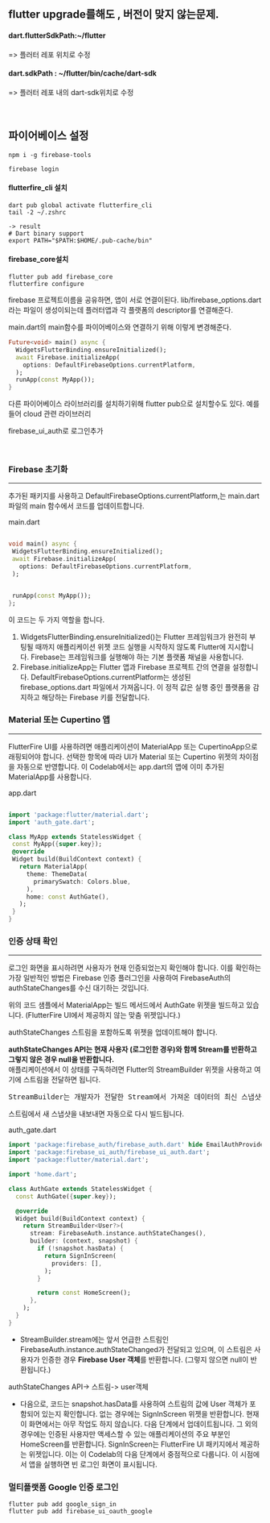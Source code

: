 ## flutter upgrade를해도 , 버전이 맞지 않는문제.

#### dart.flutterSdkPath:~/flutter

=> 플러터 레포 위치로 수정

#### dart.sdkPath : ~/flutter/bin/cache/dart-sdk

=> 플러터 레포 내의 dart-sdk위치로 수정

<br>

## 파이어베이스 설정

```
npm i -g firebase-tools

firebase login
```

#### flutterfire_cli 설치

```
dart pub global activate flutterfire_cli
tail -2 ~/.zshrc

-> result
# Dart binary support
export PATH="$PATH:$HOME/.pub-cache/bin"
```

#### firebase_core설치

```
flutter pub add firebase_core
flutterfire configure
```

firebase 프로젝트이름을 공유하면, 앱이 서로 연결이된다.
lib/firebase_options.dart라는 파일이 생성이되는데
플러터앱과 각 플랫폼의 descriptor를 연결해준다.

main.dart의 main함수를 파이어베이스와 연결하기 위해 이렇게 변경해준다.

```dart
Future<void> main() async {
  WidgetsFlutterBinding.ensureInitialized();
  await Firebase.initializeApp(
    options: DefaultFirebaseOptions.currentPlatform,
  );
  runApp(const MyApp());
}
```

다른 파이어베이스 라이브러리를 설치하기위해 flutter pub으로 설치할수도 있다. 예를들어 cloud 관련 라이브러리

firebase_ui_auth로 로그인추가

<br>

### Firebase 초기화

---

추가된 패키지를 사용하고 DefaultFirebaseOptions.currentPlatform,는 main.dart 파일의 main 함수에서 코드를 업데이트합니다.

main.dart

```dart

void main() async {
 WidgetsFlutterBinding.ensureInitialized();
 await Firebase.initializeApp(
   options: DefaultFirebaseOptions.currentPlatform,
 );


 runApp(const MyApp());
};
```

이 코드는 두 가지 역할을 합니다.

1. WidgetsFlutterBinding.ensureInitialized()는 Flutter 프레임워크가 완전히 부팅될 때까지 애플리케이션 위젯 코드 실행을 시작하지 않도록 Flutter에 지시합니다. Firebase는 프레임워크를 실행해야 하는 기본 플랫폼 채널을 사용합니다.
2. Firebase.initializeApp는 Flutter 앱과 Firebase 프로젝트 간의 연결을 설정합니다. DefaultFirebaseOptions.currentPlatform는 생성된 firebase_options.dart 파일에서 가져옵니다. 이 정적 값은 실행 중인 플랫폼을 감지하고 해당하는 Firebase 키를 전달합니다.

### Material 또는 Cupertino 앱

---

FlutterFire UI를 사용하려면 애플리케이션이 MaterialApp 또는 CupertinoApp으로 래핑되어야 합니다. 선택한 항목에 따라 UI가 Material 또는 Cupertino 위젯의 차이점을 자동으로 반영합니다. 이 Codelab에서는 app.dart의 앱에 이미 추가된 MaterialApp를 사용합니다.

app.dart

```dart

import 'package:flutter/material.dart';
import 'auth_gate.dart';

class MyApp extends StatelessWidget {
 const MyApp({super.key});
 @override
 Widget build(BuildContext context) {
   return MaterialApp(
     theme: ThemeData(
       primarySwatch: Colors.blue,
     ),
     home: const AuthGate(),
   );
 }
}
```

### 인증 상태 확인

---

로그인 화면을 표시하려면 사용자가 현재 인증되었는지 확인해야 합니다. 이를 확인하는 가장 일반적인 방법은 Firebase 인증 플러그인을 사용하여 FirebaseAuth의 authStateChanges를 수신 대기하는 것입니다.

위의 코드 샘플에서 MaterialApp는 빌드 메서드에서 AuthGate 위젯을 빌드하고 있습니다. (FlutterFire UI에서 제공하지 않는 맞춤 위젯입니다.)

authStateChanges 스트림을 포함하도록 위젯을 업데이트해야 합니다.

**authStateChanges API는 현재 사용자 (로그인한 경우)와 함께 Stream를 반환하고 그렇지 않은 경우 null을 반환합니다.**
<br>애플리케이션에서 이 상태를 구독하려면 Flutter의 StreamBuilder 위젯을 사용하고 여기에 스트림을 전달하면 됩니다.

<pre>StreamBuilder는 개발자가 전달한 Stream에서 가져온 데이터의 최신 스냅샷을 기반으로 자체 빌드하는 위젯입니다. </pre>

스트림에서 새 스냅샷을 내보내면 자동으로 다시 빌드됩니다.

auth_gate.dart

```dart
import 'package:firebase_auth/firebase_auth.dart' hide EmailAuthProvider;
import 'package:firebase_ui_auth/firebase_ui_auth.dart';
import 'package:flutter/material.dart';

import 'home.dart';

class AuthGate extends StatelessWidget {
  const AuthGate({super.key});

  @override
  Widget build(BuildContext context) {
    return StreamBuilder<User?>(
      stream: FirebaseAuth.instance.authStateChanges(),
      builder: (context, snapshot) {
        if (!snapshot.hasData) {
          return SignInScreen(
            providers: [],
          );
        }

        return const HomeScreen();
      },
    );
  }
}
```

- StreamBuilder.stream에는 앞서 언급한 스트림인 FirebaseAuth.instance.authStateChanged가 전달되고 있으며, 이 스트림은 사용자가 인증한 경우 **Firebase User 객체**를 반환합니다. (그렇지 않으면 null이 반환됩니다.)

authStateChanges API-> 스트림-> user객체

- 다음으로, 코드는 snapshot.hasData를 사용하여 스트림의 값에 User 객체가 포함되어 있는지 확인합니다.
  없는 경우에는 SignInScreen 위젯을 반환합니다. 현재 이 화면에서는 아무 작업도 하지 않습니다. 다음 단계에서 업데이트됩니다.
  그 외의 경우에는 인증된 사용자만 액세스할 수 있는 애플리케이션의 주요 부분인 HomeScreen를 반환합니다.
  SignInScreen는 FlutterFire UI 패키지에서 제공하는 위젯입니다. 이는 이 Codelab의 다음 단계에서 중점적으로 다룹니다. 이 시점에서 앱을 실행하면 빈 로그인 화면이 표시됩니다.

### 멀티플랫폼 Google 인증 로그인

```
flutter pub add google_sign_in
flutter pub add firebase_ui_oauth_google
```
